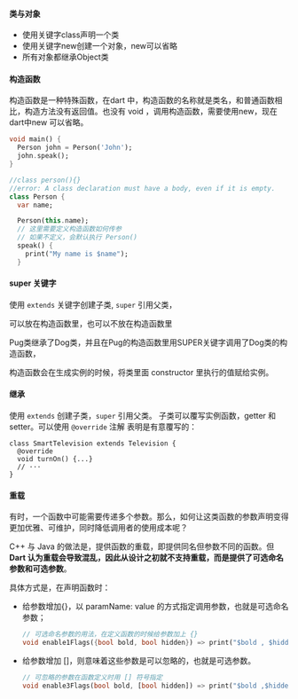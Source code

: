 #### 类与对象

- 使用关键字class声明一个类
- 使用关键字new创建一个对象，new可以省略
- 所有对象都继承Object类



#### 构造函数

构造函数是一种特殊函数，在dart 中，构造函数的名称就是类名，和普通函数相比，构造方法没有返回值。也没有 void ，调用构造函数，需要使用new，现在dart中new 可以省略。

```dart
void main() {
  Person john = Person('John');
  john.speak();
}

//class person(){}
//error: A class declaration must have a body, even if it is empty.
class Person {
  var name;

  Person(this.name);
  // 这里需要定义构造函数如何传参
  // 如果不定义，会默认执行 Person()
  speak() {
    print("My name is $name");
  }
```



#### super 关键字

使用 `extends` 关键字创建子类, `super` 引用父类，

可以放在构造函数里，也可以不放在构造函数里

Pug类继承了Dog类，并且在Pug的构造函数里用SUPER关键字调用了Dog类的构造函数，

构造函数会在生成实例的时候，将类里面 constructor 里执行的值赋给实例。



#### 继承

使用 `extends` 创建子类，`super` 引用父类。
子类可以覆写实例函数，getter 和 setter。可以使用 `@override` 注解 表明是有意覆写的：

```
class SmartTelevision extends Television {
  @override
  void turnOn() {...}
  // ···
}
```



#### 重载

有时，一个函数中可能需要传递多个参数。那么，如何让这类函数的参数声明变得更加优雅、可维护，同时降低调用者的使用成本呢？

C++ 与 Java 的做法是，提供函数的重载，即提供同名但参数不同的函数。但**Dart 认为重载会导致混乱，因此从设计之初就不支持重载，而是提供了可选命名参数和可选参数**。

具体方式是，在声明函数时：

- 给参数增加{}，以 paramName: value 的方式指定调用参数，也就是可选命名参数；

  ```dart
  // 可选命名参数的用法，在定义函数的时候给参数加上 {}
  void enable1Flags({bool bold, bool hidden}) => print("$bold , $hidden");
  ```

  

- 给参数增加 []，则意味着这些参数是可以忽略的，也就是可选参数。

  ```dart
  // 可忽略的参数在函数定义时用 [] 符号指定
  void enable3Flags(bool bold, [bool hidden]) => print("$bold ,$hidden");
  ```

  

